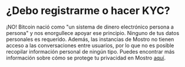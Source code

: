 # ¿Debo registrarme o hacer KYC?

¡NO! Bitcoin nació como "un sistema de dinero electrónico persona a persona" y nos enorgullece apoyar ese principio. Ninguno de tus datos personales es requerido. Además, las instancias de Mostro no tienen acceso a las conversaciones entre usuarios, por lo que no es posible recopilar información personal de ningún tipo. Puedes encontrar más información sobre cómo se protege tu privacidad en Mostro [aquí](./privacy.md).
